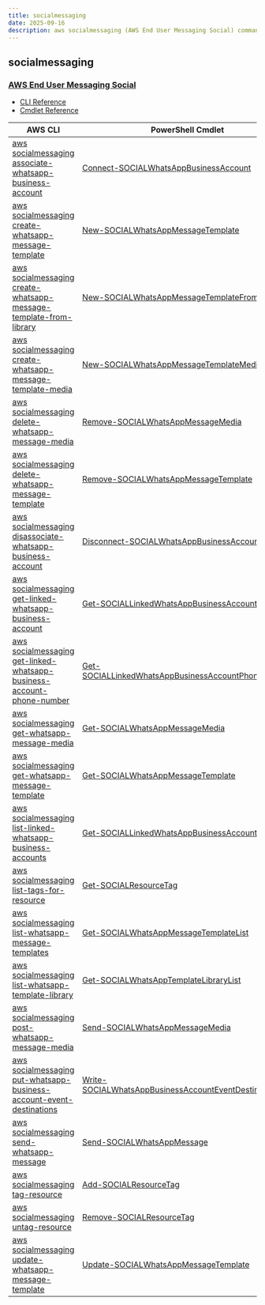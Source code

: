 ```yaml
---
title: socialmessaging
date: 2025-09-16
description: aws socialmessaging (AWS End User Messaging Social) command/cmdlet list.
---
```


## socialmessaging

### [AWS End User Messaging Social](https://aws.amazon.com/end-user-messaging/)

* [CLI Reference](https://awscli.amazonaws.com/v2/documentation/api/latest/reference/socialmessaging/index.html)
* [Cmdlet Reference](https://docs.aws.amazon.com/powershell/latest/reference/items/SocialMessaging_cmdlets.html)

|AWS CLI|PowerShell Cmdlet|
|----|----|
|[aws socialmessaging associate-whatsapp-business-account](https://awscli.amazonaws.com/v2/documentation/api/latest/reference/socialmessaging/associate-whatsapp-business-account.html)|[Connect-SOCIALWhatsAppBusinessAccount](https://docs.aws.amazon.com/powershell/latest/reference/items/Connect-SOCIALWhatsAppBusinessAccount.html)|
|[aws socialmessaging create-whatsapp-message-template](https://awscli.amazonaws.com/v2/documentation/api/latest/reference/socialmessaging/create-whatsapp-message-template.html)|[New-SOCIALWhatsAppMessageTemplate](https://docs.aws.amazon.com/powershell/latest/reference/items/New-SOCIALWhatsAppMessageTemplate.html)|
|[aws socialmessaging create-whatsapp-message-template-from-library](https://awscli.amazonaws.com/v2/documentation/api/latest/reference/socialmessaging/create-whatsapp-message-template-from-library.html)|[New-SOCIALWhatsAppMessageTemplateFromLibrary](https://docs.aws.amazon.com/powershell/latest/reference/items/New-SOCIALWhatsAppMessageTemplateFromLibrary.html)|
|[aws socialmessaging create-whatsapp-message-template-media](https://awscli.amazonaws.com/v2/documentation/api/latest/reference/socialmessaging/create-whatsapp-message-template-media.html)|[New-SOCIALWhatsAppMessageTemplateMedia](https://docs.aws.amazon.com/powershell/latest/reference/items/New-SOCIALWhatsAppMessageTemplateMedia.html)|
|[aws socialmessaging delete-whatsapp-message-media](https://awscli.amazonaws.com/v2/documentation/api/latest/reference/socialmessaging/delete-whatsapp-message-media.html)|[Remove-SOCIALWhatsAppMessageMedia](https://docs.aws.amazon.com/powershell/latest/reference/items/Remove-SOCIALWhatsAppMessageMedia.html)|
|[aws socialmessaging delete-whatsapp-message-template](https://awscli.amazonaws.com/v2/documentation/api/latest/reference/socialmessaging/delete-whatsapp-message-template.html)|[Remove-SOCIALWhatsAppMessageTemplate](https://docs.aws.amazon.com/powershell/latest/reference/items/Remove-SOCIALWhatsAppMessageTemplate.html)|
|[aws socialmessaging disassociate-whatsapp-business-account](https://awscli.amazonaws.com/v2/documentation/api/latest/reference/socialmessaging/disassociate-whatsapp-business-account.html)|[Disconnect-SOCIALWhatsAppBusinessAccount](https://docs.aws.amazon.com/powershell/latest/reference/items/Disconnect-SOCIALWhatsAppBusinessAccount.html)|
|[aws socialmessaging get-linked-whatsapp-business-account](https://awscli.amazonaws.com/v2/documentation/api/latest/reference/socialmessaging/get-linked-whatsapp-business-account.html)|[Get-SOCIALLinkedWhatsAppBusinessAccount](https://docs.aws.amazon.com/powershell/latest/reference/items/Get-SOCIALLinkedWhatsAppBusinessAccount.html)|
|[aws socialmessaging get-linked-whatsapp-business-account-phone-number](https://awscli.amazonaws.com/v2/documentation/api/latest/reference/socialmessaging/get-linked-whatsapp-business-account-phone-number.html)|[Get-SOCIALLinkedWhatsAppBusinessAccountPhoneNumber](https://docs.aws.amazon.com/powershell/latest/reference/items/Get-SOCIALLinkedWhatsAppBusinessAccountPhoneNumber.html)|
|[aws socialmessaging get-whatsapp-message-media](https://awscli.amazonaws.com/v2/documentation/api/latest/reference/socialmessaging/get-whatsapp-message-media.html)|[Get-SOCIALWhatsAppMessageMedia](https://docs.aws.amazon.com/powershell/latest/reference/items/Get-SOCIALWhatsAppMessageMedia.html)|
|[aws socialmessaging get-whatsapp-message-template](https://awscli.amazonaws.com/v2/documentation/api/latest/reference/socialmessaging/get-whatsapp-message-template.html)|[Get-SOCIALWhatsAppMessageTemplate](https://docs.aws.amazon.com/powershell/latest/reference/items/Get-SOCIALWhatsAppMessageTemplate.html)|
|[aws socialmessaging list-linked-whatsapp-business-accounts](https://awscli.amazonaws.com/v2/documentation/api/latest/reference/socialmessaging/list-linked-whatsapp-business-accounts.html)|[Get-SOCIALLinkedWhatsAppBusinessAccountList](https://docs.aws.amazon.com/powershell/latest/reference/items/Get-SOCIALLinkedWhatsAppBusinessAccountList.html)|
|[aws socialmessaging list-tags-for-resource](https://awscli.amazonaws.com/v2/documentation/api/latest/reference/socialmessaging/list-tags-for-resource.html)|[Get-SOCIALResourceTag](https://docs.aws.amazon.com/powershell/latest/reference/items/Get-SOCIALResourceTag.html)|
|[aws socialmessaging list-whatsapp-message-templates](https://awscli.amazonaws.com/v2/documentation/api/latest/reference/socialmessaging/list-whatsapp-message-templates.html)|[Get-SOCIALWhatsAppMessageTemplateList](https://docs.aws.amazon.com/powershell/latest/reference/items/Get-SOCIALWhatsAppMessageTemplateList.html)|
|[aws socialmessaging list-whatsapp-template-library](https://awscli.amazonaws.com/v2/documentation/api/latest/reference/socialmessaging/list-whatsapp-template-library.html)|[Get-SOCIALWhatsAppTemplateLibraryList](https://docs.aws.amazon.com/powershell/latest/reference/items/Get-SOCIALWhatsAppTemplateLibraryList.html)|
|[aws socialmessaging post-whatsapp-message-media](https://awscli.amazonaws.com/v2/documentation/api/latest/reference/socialmessaging/post-whatsapp-message-media.html)|[Send-SOCIALWhatsAppMessageMedia](https://docs.aws.amazon.com/powershell/latest/reference/items/Send-SOCIALWhatsAppMessageMedia.html)|
|[aws socialmessaging put-whatsapp-business-account-event-destinations](https://awscli.amazonaws.com/v2/documentation/api/latest/reference/socialmessaging/put-whatsapp-business-account-event-destinations.html)|[Write-SOCIALWhatsAppBusinessAccountEventDestination](https://docs.aws.amazon.com/powershell/latest/reference/items/Write-SOCIALWhatsAppBusinessAccountEventDestination.html)|
|[aws socialmessaging send-whatsapp-message](https://awscli.amazonaws.com/v2/documentation/api/latest/reference/socialmessaging/send-whatsapp-message.html)|[Send-SOCIALWhatsAppMessage](https://docs.aws.amazon.com/powershell/latest/reference/items/Send-SOCIALWhatsAppMessage.html)|
|[aws socialmessaging tag-resource](https://awscli.amazonaws.com/v2/documentation/api/latest/reference/socialmessaging/tag-resource.html)|[Add-SOCIALResourceTag](https://docs.aws.amazon.com/powershell/latest/reference/items/Add-SOCIALResourceTag.html)|
|[aws socialmessaging untag-resource](https://awscli.amazonaws.com/v2/documentation/api/latest/reference/socialmessaging/untag-resource.html)|[Remove-SOCIALResourceTag](https://docs.aws.amazon.com/powershell/latest/reference/items/Remove-SOCIALResourceTag.html)|
|[aws socialmessaging update-whatsapp-message-template](https://awscli.amazonaws.com/v2/documentation/api/latest/reference/socialmessaging/update-whatsapp-message-template.html)|[Update-SOCIALWhatsAppMessageTemplate](https://docs.aws.amazon.com/powershell/latest/reference/items/Update-SOCIALWhatsAppMessageTemplate.html)|

